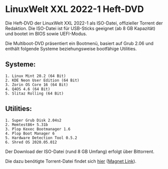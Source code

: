 

# LinuxWelt XXL 2022-1 Heft-DVD

Die Heft-DVD der LinuxWelt XXL 2022-1 als ISO-Datei, offizieller Torrent der Redaktion. Die ISO-Datei ist für USB-Sticks geeignet (ab 8 GB Kapazität) und bootet im BIOS sowie UEFI-Modus.

Die Multiboot-DVD präsentiert ein Bootmenü, basiert auf Grub 2.06 und enthält folgende Systeme beziehungsweise bootfähige Utilities.

## Systeme:
    1. Linux Mint 20.2 (64 Bit)
    2. KDE Neon User Edition (64 Bit)
    3. Zorin OS Core 16 (64 Bit)
    4. Q4OS 4.6 (64 Bit)
    5. Slitaz Rolling (64 Bit)

## Utilities:
    1. Super Grub Disk 2.04s2
    2. Memtest86+ 5.31b
    3. Plop Kexec Bootmanager 1.6
    4. Plop Boot Manager 6
    5. Hardware Detection Tool 0.5.2
    6. Shred OS 2020.05.012

Der Download der ISO-Datei (rund 8 GB Umfang) erfolgt über Bittorrent.

Die dazu benötigte Torrent-Datei findet sich [hier](https://github.com/LinuxWelt/LinuxWelt/blob/main/torrents/LinuxWelt_XXL_2022-1/LinuxWelt_XXL_2022-1.torrent?raw=true) ([Magnet Link](https://tinyurl.com/2wx72uys "Magnet Link")).
